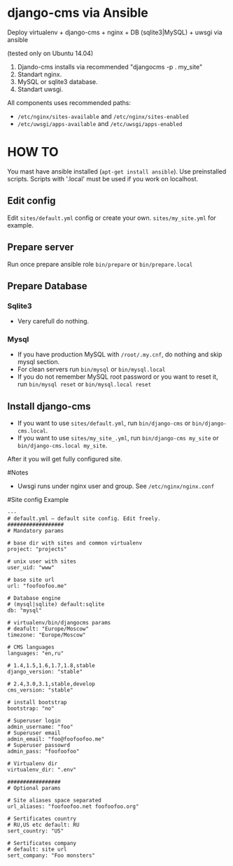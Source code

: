 # django-cms via Ansible
Deploy virtualenv + django-cms + nginx + DB (sqlite3|MySQL) + uwsgi via ansible

(tested only on Ubuntu 14.04)

1) Djando-cms installs via recommended "djangocms -p . my_site"
2) Standart nginx.
3) MySQL or sqlite3 database.
4) Standart uwsgi.

All components uses recommended paths:
* `/etc/nginx/sites-available` and `/etc/nginx/sites-enabled`
* `/etc/uwsgi/apps-available` and `/etc/uwsgi/apps-enabled` 

# HOW TO

You mast have ansible installed (`apt-get install ansible`).
Use preinstalled scripts. Scripts with '.local' must be used if you work on localhost.

## Edit config
Edit `sites/default.yml` config or create your own. `sites/my_site.yml` for example.
## Prepare server
Run once prepare ansible role `bin/prepare` or `bin/prepare.local`
## Prepare Database
### Sqlite3
* Very carefull do nothing.
### Mysql
* If you have production MySQL with `/root/.my.cnf`, do nothing and skip mysql section.
* For clean servers run `bin/mysql` or `bin/mysql.local`
* If you do not remember MySQL root password or you want to reset it, run `bin/mysql reset` or `bin/mysql.local reset`
## Install django-cms
* If you want to use `sites/default.yml`, run `bin/django-cms` or `bin/django-cms.local`.
* If you want to use `sites/my_site_.yml`, run `bin/django-cms my_site` or `bin/django-cms.local my_site`.

After it you will get fully configured site.

#Notes
* Uwsgi runs under nginx user and group. See `/etc/nginx/nginx.conf`

#Site config Example
```
---
# default.yml — default site config. Edit freely.
##################
# Mandatory params

# base dir with sites and common virtualenv
project: "projects"

# unix user with sites
user_uid: "www"

# base site url
url: "foofoofoo.me"

# Database engine
# (mysql|sqlite) default:sqlite
db: "mysql"

# virtualenv/bin/djangocms params
# deafult: "Europe/Moscow"
timezone: "Europe/Moscow"

# CMS languages
languages: "en,ru"

# 1.4,1.5,1.6,1.7,1.8,stable
django_version: "stable"

# 2.4,3.0,3.1,stable,develop
cms_version: "stable"

# install bootstrap
bootstrap: "no"

# Superuser login
admin_username: "foo"
# Superuser email
admin_email: "foo@foofoofoo.me"
# Superuser passowrd
admin_pass: "foofoofoo"

# Virtualenv dir
virtualenv_dir: ".env"

#################
# Optional params

# Site aliases space separated
url_aliases: "foofoofoo.net foofoofoo.org"

# Sertificates country
# RU,US etc default: RU
sert_country: "US"

# Sertificates company
# default: site url
sert_company: "Foo monsters"
```
